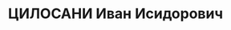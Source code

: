 ---
title: ЦИЛОСАНИ Иван Исидорович
description: "Род. в 1896, Ланчхутский р-н, с. Мачхварети, грузин. Род занятий: до\
  \ ареста командир роты 140-го грузинского стрелкового полка. \n  Осужден Тройкой\
  \ при НКВД ГССР 09.11.1937. Мера наказания: расстрел с конфискацией личного имущества.\
  \ Дата расстрела: 10.11.1937"
---